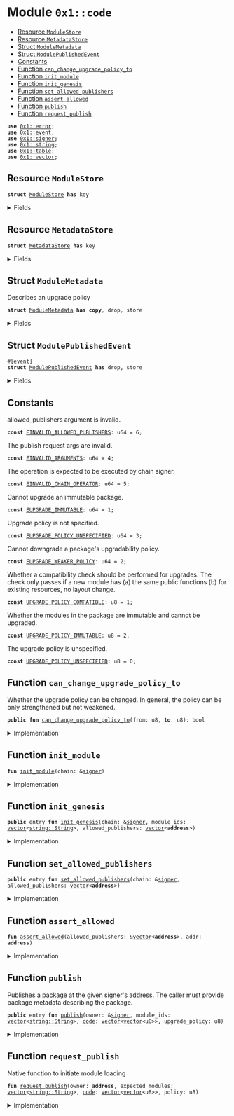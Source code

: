 
<a id="0x1_code"></a>

# Module `0x1::code`



-  [Resource `ModuleStore`](#0x1_code_ModuleStore)
-  [Resource `MetadataStore`](#0x1_code_MetadataStore)
-  [Struct `ModuleMetadata`](#0x1_code_ModuleMetadata)
-  [Struct `ModulePublishedEvent`](#0x1_code_ModulePublishedEvent)
-  [Constants](#@Constants_0)
-  [Function `can_change_upgrade_policy_to`](#0x1_code_can_change_upgrade_policy_to)
-  [Function `init_module`](#0x1_code_init_module)
-  [Function `init_genesis`](#0x1_code_init_genesis)
-  [Function `set_allowed_publishers`](#0x1_code_set_allowed_publishers)
-  [Function `assert_allowed`](#0x1_code_assert_allowed)
-  [Function `publish`](#0x1_code_publish)
-  [Function `request_publish`](#0x1_code_request_publish)


<pre><code><b>use</b> <a href="../../move_nursery/../move_stdlib/doc/error.md#0x1_error">0x1::error</a>;
<b>use</b> <a href="event.md#0x1_event">0x1::event</a>;
<b>use</b> <a href="../../move_nursery/../move_stdlib/doc/signer.md#0x1_signer">0x1::signer</a>;
<b>use</b> <a href="../../move_nursery/../move_stdlib/doc/string.md#0x1_string">0x1::string</a>;
<b>use</b> <a href="table.md#0x1_table">0x1::table</a>;
<b>use</b> <a href="../../move_nursery/../move_stdlib/doc/vector.md#0x1_vector">0x1::vector</a>;
</code></pre>



<a id="0x1_code_ModuleStore"></a>

## Resource `ModuleStore`



<pre><code><b>struct</b> <a href="code.md#0x1_code_ModuleStore">ModuleStore</a> <b>has</b> key
</code></pre>



<details>
<summary>Fields</summary>


<dl>
<dt>
<code>allowed_publishers: <a href="../../move_nursery/../move_stdlib/doc/vector.md#0x1_vector">vector</a>&lt;<b>address</b>&gt;</code>
</dt>
<dd>
 It is a list of addresses with permission to distribute contracts,
 and an empty list is interpreted as allowing anyone to distribute.
</dd>
</dl>


</details>

<a id="0x1_code_MetadataStore"></a>

## Resource `MetadataStore`



<pre><code><b>struct</b> <a href="code.md#0x1_code_MetadataStore">MetadataStore</a> <b>has</b> key
</code></pre>



<details>
<summary>Fields</summary>


<dl>
<dt>
<code>metadata: <a href="table.md#0x1_table_Table">table::Table</a>&lt;<a href="../../move_nursery/../move_stdlib/doc/string.md#0x1_string_String">string::String</a>, <a href="code.md#0x1_code_ModuleMetadata">code::ModuleMetadata</a>&gt;</code>
</dt>
<dd>

</dd>
</dl>


</details>

<a id="0x1_code_ModuleMetadata"></a>

## Struct `ModuleMetadata`

Describes an upgrade policy


<pre><code><b>struct</b> <a href="code.md#0x1_code_ModuleMetadata">ModuleMetadata</a> <b>has</b> <b>copy</b>, drop, store
</code></pre>



<details>
<summary>Fields</summary>


<dl>
<dt>
<code>upgrade_policy: u8</code>
</dt>
<dd>

</dd>
</dl>


</details>

<a id="0x1_code_ModulePublishedEvent"></a>

## Struct `ModulePublishedEvent`



<pre><code>#[<a href="event.md#0x1_event">event</a>]
<b>struct</b> <a href="code.md#0x1_code_ModulePublishedEvent">ModulePublishedEvent</a> <b>has</b> drop, store
</code></pre>



<details>
<summary>Fields</summary>


<dl>
<dt>
<code>module_id: <a href="../../move_nursery/../move_stdlib/doc/string.md#0x1_string_String">string::String</a></code>
</dt>
<dd>

</dd>
<dt>
<code>upgrade_policy: u8</code>
</dt>
<dd>

</dd>
</dl>


</details>

<a id="@Constants_0"></a>

## Constants


<a id="0x1_code_EINVALID_ALLOWED_PUBLISHERS"></a>

allowed_publishers argument is invalid.


<pre><code><b>const</b> <a href="code.md#0x1_code_EINVALID_ALLOWED_PUBLISHERS">EINVALID_ALLOWED_PUBLISHERS</a>: u64 = 6;
</code></pre>



<a id="0x1_code_EINVALID_ARGUMENTS"></a>

The publish request args are invalid.


<pre><code><b>const</b> <a href="code.md#0x1_code_EINVALID_ARGUMENTS">EINVALID_ARGUMENTS</a>: u64 = 4;
</code></pre>



<a id="0x1_code_EINVALID_CHAIN_OPERATOR"></a>

The operation is expected to be executed by chain signer.


<pre><code><b>const</b> <a href="code.md#0x1_code_EINVALID_CHAIN_OPERATOR">EINVALID_CHAIN_OPERATOR</a>: u64 = 5;
</code></pre>



<a id="0x1_code_EUPGRADE_IMMUTABLE"></a>

Cannot upgrade an immutable package.


<pre><code><b>const</b> <a href="code.md#0x1_code_EUPGRADE_IMMUTABLE">EUPGRADE_IMMUTABLE</a>: u64 = 1;
</code></pre>



<a id="0x1_code_EUPGRADE_POLICY_UNSPECIFIED"></a>

Upgrade policy is not specified.


<pre><code><b>const</b> <a href="code.md#0x1_code_EUPGRADE_POLICY_UNSPECIFIED">EUPGRADE_POLICY_UNSPECIFIED</a>: u64 = 3;
</code></pre>



<a id="0x1_code_EUPGRADE_WEAKER_POLICY"></a>

Cannot downgrade a package's upgradability policy.


<pre><code><b>const</b> <a href="code.md#0x1_code_EUPGRADE_WEAKER_POLICY">EUPGRADE_WEAKER_POLICY</a>: u64 = 2;
</code></pre>



<a id="0x1_code_UPGRADE_POLICY_COMPATIBLE"></a>

Whether a compatibility check should be performed for upgrades. The check only passes if
a new module has (a) the same public functions (b) for existing resources, no layout change.


<pre><code><b>const</b> <a href="code.md#0x1_code_UPGRADE_POLICY_COMPATIBLE">UPGRADE_POLICY_COMPATIBLE</a>: u8 = 1;
</code></pre>



<a id="0x1_code_UPGRADE_POLICY_IMMUTABLE"></a>

Whether the modules in the package are immutable and cannot be upgraded.


<pre><code><b>const</b> <a href="code.md#0x1_code_UPGRADE_POLICY_IMMUTABLE">UPGRADE_POLICY_IMMUTABLE</a>: u8 = 2;
</code></pre>



<a id="0x1_code_UPGRADE_POLICY_UNSPECIFIED"></a>

The upgrade policy is unspecified.


<pre><code><b>const</b> <a href="code.md#0x1_code_UPGRADE_POLICY_UNSPECIFIED">UPGRADE_POLICY_UNSPECIFIED</a>: u8 = 0;
</code></pre>



<a id="0x1_code_can_change_upgrade_policy_to"></a>

## Function `can_change_upgrade_policy_to`

Whether the upgrade policy can be changed. In general, the policy can be only
strengthened but not weakened.


<pre><code><b>public</b> <b>fun</b> <a href="code.md#0x1_code_can_change_upgrade_policy_to">can_change_upgrade_policy_to</a>(from: u8, <b>to</b>: u8): bool
</code></pre>



<details>
<summary>Implementation</summary>


<pre><code><b>public</b> <b>fun</b> <a href="code.md#0x1_code_can_change_upgrade_policy_to">can_change_upgrade_policy_to</a>(from: u8, <b>to</b>: u8): bool {
    from &lt;= <b>to</b>
}
</code></pre>



</details>

<a id="0x1_code_init_module"></a>

## Function `init_module`



<pre><code><b>fun</b> <a href="code.md#0x1_code_init_module">init_module</a>(chain: &<a href="../../move_nursery/../move_stdlib/doc/signer.md#0x1_signer">signer</a>)
</code></pre>



<details>
<summary>Implementation</summary>


<pre><code><b>fun</b> <a href="code.md#0x1_code_init_module">init_module</a>(chain: &<a href="../../move_nursery/../move_stdlib/doc/signer.md#0x1_signer">signer</a>) {
    <b>move_to</b>(chain, <a href="code.md#0x1_code_ModuleStore">ModuleStore</a> {
        allowed_publishers: <a href="../../move_nursery/../move_stdlib/doc/vector.md#0x1_vector">vector</a>[],
    });
}
</code></pre>



</details>

<a id="0x1_code_init_genesis"></a>

## Function `init_genesis`



<pre><code><b>public</b> entry <b>fun</b> <a href="code.md#0x1_code_init_genesis">init_genesis</a>(chain: &<a href="../../move_nursery/../move_stdlib/doc/signer.md#0x1_signer">signer</a>, module_ids: <a href="../../move_nursery/../move_stdlib/doc/vector.md#0x1_vector">vector</a>&lt;<a href="../../move_nursery/../move_stdlib/doc/string.md#0x1_string_String">string::String</a>&gt;, allowed_publishers: <a href="../../move_nursery/../move_stdlib/doc/vector.md#0x1_vector">vector</a>&lt;<b>address</b>&gt;)
</code></pre>



<details>
<summary>Implementation</summary>


<pre><code><b>public</b> entry <b>fun</b> <a href="code.md#0x1_code_init_genesis">init_genesis</a>(
    chain: &<a href="../../move_nursery/../move_stdlib/doc/signer.md#0x1_signer">signer</a>,
    module_ids: <a href="../../move_nursery/../move_stdlib/doc/vector.md#0x1_vector">vector</a>&lt;String&gt;,
    allowed_publishers: <a href="../../move_nursery/../move_stdlib/doc/vector.md#0x1_vector">vector</a>&lt;<b>address</b>&gt;,
) <b>acquires</b> <a href="code.md#0x1_code_ModuleStore">ModuleStore</a> {
    <b>assert</b>!(<a href="../../move_nursery/../move_stdlib/doc/signer.md#0x1_signer_address_of">signer::address_of</a>(chain) == @minitia_std, <a href="../../move_nursery/../move_stdlib/doc/error.md#0x1_error_permission_denied">error::permission_denied</a>(<a href="code.md#0x1_code_EINVALID_CHAIN_OPERATOR">EINVALID_CHAIN_OPERATOR</a>));

    <b>let</b> metadata_table = <a href="table.md#0x1_table_new">table::new</a>&lt;String, <a href="code.md#0x1_code_ModuleMetadata">ModuleMetadata</a>&gt;();
    <a href="../../move_nursery/../move_stdlib/doc/vector.md#0x1_vector_for_each_ref">vector::for_each_ref</a>(&module_ids,
        |module_id| {
            <a href="table.md#0x1_table_add">table::add</a>&lt;String, <a href="code.md#0x1_code_ModuleMetadata">ModuleMetadata</a>&gt;(&<b>mut</b> metadata_table, *module_id, <a href="code.md#0x1_code_ModuleMetadata">ModuleMetadata</a> {
                upgrade_policy: <a href="code.md#0x1_code_UPGRADE_POLICY_COMPATIBLE">UPGRADE_POLICY_COMPATIBLE</a>,
            });
        }
    );

    <b>move_to</b>&lt;<a href="code.md#0x1_code_MetadataStore">MetadataStore</a>&gt;(chain, <a href="code.md#0x1_code_MetadataStore">MetadataStore</a> {
        metadata: metadata_table,
    });

    <a href="code.md#0x1_code_set_allowed_publishers">set_allowed_publishers</a>(chain, allowed_publishers);
}
</code></pre>



</details>

<a id="0x1_code_set_allowed_publishers"></a>

## Function `set_allowed_publishers`



<pre><code><b>public</b> entry <b>fun</b> <a href="code.md#0x1_code_set_allowed_publishers">set_allowed_publishers</a>(chain: &<a href="../../move_nursery/../move_stdlib/doc/signer.md#0x1_signer">signer</a>, allowed_publishers: <a href="../../move_nursery/../move_stdlib/doc/vector.md#0x1_vector">vector</a>&lt;<b>address</b>&gt;)
</code></pre>



<details>
<summary>Implementation</summary>


<pre><code><b>public</b> entry <b>fun</b> <a href="code.md#0x1_code_set_allowed_publishers">set_allowed_publishers</a>(chain: &<a href="../../move_nursery/../move_stdlib/doc/signer.md#0x1_signer">signer</a>, allowed_publishers: <a href="../../move_nursery/../move_stdlib/doc/vector.md#0x1_vector">vector</a>&lt;<b>address</b>&gt;) <b>acquires</b> <a href="code.md#0x1_code_ModuleStore">ModuleStore</a> {
    <b>assert</b>!(<a href="../../move_nursery/../move_stdlib/doc/signer.md#0x1_signer_address_of">signer::address_of</a>(chain) == @minitia_std, <a href="../../move_nursery/../move_stdlib/doc/error.md#0x1_error_permission_denied">error::permission_denied</a>(<a href="code.md#0x1_code_EINVALID_CHAIN_OPERATOR">EINVALID_CHAIN_OPERATOR</a>));
    <a href="code.md#0x1_code_assert_allowed">assert_allowed</a>(&allowed_publishers, @minitia_std);

    <b>let</b> module_store = <b>borrow_global_mut</b>&lt;<a href="code.md#0x1_code_ModuleStore">ModuleStore</a>&gt;(@minitia_std);
    module_store.allowed_publishers = allowed_publishers;
}
</code></pre>



</details>

<a id="0x1_code_assert_allowed"></a>

## Function `assert_allowed`



<pre><code><b>fun</b> <a href="code.md#0x1_code_assert_allowed">assert_allowed</a>(allowed_publishers: &<a href="../../move_nursery/../move_stdlib/doc/vector.md#0x1_vector">vector</a>&lt;<b>address</b>&gt;, addr: <b>address</b>)
</code></pre>



<details>
<summary>Implementation</summary>


<pre><code><b>fun</b> <a href="code.md#0x1_code_assert_allowed">assert_allowed</a>(allowed_publishers: &<a href="../../move_nursery/../move_stdlib/doc/vector.md#0x1_vector">vector</a>&lt;<b>address</b>&gt;, addr: <b>address</b>) {
    <b>assert</b>!(
        <a href="../../move_nursery/../move_stdlib/doc/vector.md#0x1_vector_is_empty">vector::is_empty</a>(allowed_publishers) || <a href="../../move_nursery/../move_stdlib/doc/vector.md#0x1_vector_contains">vector::contains</a>(allowed_publishers, &addr),
        <a href="../../move_nursery/../move_stdlib/doc/error.md#0x1_error_invalid_argument">error::invalid_argument</a>(<a href="code.md#0x1_code_EINVALID_ALLOWED_PUBLISHERS">EINVALID_ALLOWED_PUBLISHERS</a>),
    )
}
</code></pre>



</details>

<a id="0x1_code_publish"></a>

## Function `publish`

Publishes a package at the given signer's address. The caller must provide package metadata describing the
package.


<pre><code><b>public</b> entry <b>fun</b> <a href="code.md#0x1_code_publish">publish</a>(owner: &<a href="../../move_nursery/../move_stdlib/doc/signer.md#0x1_signer">signer</a>, module_ids: <a href="../../move_nursery/../move_stdlib/doc/vector.md#0x1_vector">vector</a>&lt;<a href="../../move_nursery/../move_stdlib/doc/string.md#0x1_string_String">string::String</a>&gt;, <a href="code.md#0x1_code">code</a>: <a href="../../move_nursery/../move_stdlib/doc/vector.md#0x1_vector">vector</a>&lt;<a href="../../move_nursery/../move_stdlib/doc/vector.md#0x1_vector">vector</a>&lt;u8&gt;&gt;, upgrade_policy: u8)
</code></pre>



<details>
<summary>Implementation</summary>


<pre><code><b>public</b> entry <b>fun</b> <a href="code.md#0x1_code_publish">publish</a>(
    owner: &<a href="../../move_nursery/../move_stdlib/doc/signer.md#0x1_signer">signer</a>,
    module_ids: <a href="../../move_nursery/../move_stdlib/doc/vector.md#0x1_vector">vector</a>&lt;String&gt;, // <a href="coin.md#0x1_coin">0x1::coin</a>
    <a href="code.md#0x1_code">code</a>: <a href="../../move_nursery/../move_stdlib/doc/vector.md#0x1_vector">vector</a>&lt;<a href="../../move_nursery/../move_stdlib/doc/vector.md#0x1_vector">vector</a>&lt;u8&gt;&gt;,
    upgrade_policy: u8,
) <b>acquires</b> <a href="code.md#0x1_code_ModuleStore">ModuleStore</a>, <a href="code.md#0x1_code_MetadataStore">MetadataStore</a> {
    // Disallow incompatible upgrade mode. Governance can decide later <b>if</b> this should be reconsidered.
    <b>assert</b>!(<a href="../../move_nursery/../move_stdlib/doc/vector.md#0x1_vector_length">vector::length</a>(&<a href="code.md#0x1_code">code</a>) == <a href="../../move_nursery/../move_stdlib/doc/vector.md#0x1_vector_length">vector::length</a>(&module_ids), <a href="../../move_nursery/../move_stdlib/doc/error.md#0x1_error_invalid_argument">error::invalid_argument</a>(<a href="code.md#0x1_code_EINVALID_ARGUMENTS">EINVALID_ARGUMENTS</a>));

    // Check whether arbitrary publish is allowed or not.
    <b>let</b> module_store = <b>borrow_global_mut</b>&lt;<a href="code.md#0x1_code_ModuleStore">ModuleStore</a>&gt;(@minitia_std);
    <b>assert</b>!(
        upgrade_policy &gt; <a href="code.md#0x1_code_UPGRADE_POLICY_UNSPECIFIED">UPGRADE_POLICY_UNSPECIFIED</a>,
        <a href="../../move_nursery/../move_stdlib/doc/error.md#0x1_error_invalid_argument">error::invalid_argument</a>(<a href="code.md#0x1_code_EUPGRADE_POLICY_UNSPECIFIED">EUPGRADE_POLICY_UNSPECIFIED</a>),
    );

    <b>let</b> addr = <a href="../../move_nursery/../move_stdlib/doc/signer.md#0x1_signer_address_of">signer::address_of</a>(owner);
    <a href="code.md#0x1_code_assert_allowed">assert_allowed</a>(&module_store.allowed_publishers, addr);

    <b>if</b> (!<b>exists</b>&lt;<a href="code.md#0x1_code_MetadataStore">MetadataStore</a>&gt;(addr)) {
        <b>move_to</b>&lt;<a href="code.md#0x1_code_MetadataStore">MetadataStore</a>&gt;(owner, <a href="code.md#0x1_code_MetadataStore">MetadataStore</a> {
            metadata: <a href="table.md#0x1_table_new">table::new</a>(),
        });
    };

    // Check upgradability
    <b>let</b> metadata_table = &<b>mut</b> <b>borrow_global_mut</b>&lt;<a href="code.md#0x1_code_MetadataStore">MetadataStore</a>&gt;(addr).metadata;
    <a href="../../move_nursery/../move_stdlib/doc/vector.md#0x1_vector_for_each_ref">vector::for_each_ref</a>(&module_ids,
        |module_id| {
            <b>if</b> (<a href="table.md#0x1_table_contains">table::contains</a>&lt;String, <a href="code.md#0x1_code_ModuleMetadata">ModuleMetadata</a>&gt;(metadata_table, *module_id)) {
                <b>let</b> metadata = <a href="table.md#0x1_table_borrow_mut">table::borrow_mut</a>&lt;String, <a href="code.md#0x1_code_ModuleMetadata">ModuleMetadata</a>&gt;(metadata_table, *module_id);
                <b>assert</b>!(metadata.upgrade_policy &lt; <a href="code.md#0x1_code_UPGRADE_POLICY_IMMUTABLE">UPGRADE_POLICY_IMMUTABLE</a>,
                    <a href="../../move_nursery/../move_stdlib/doc/error.md#0x1_error_invalid_argument">error::invalid_argument</a>(<a href="code.md#0x1_code_EUPGRADE_IMMUTABLE">EUPGRADE_IMMUTABLE</a>));
                <b>assert</b>!(<a href="code.md#0x1_code_can_change_upgrade_policy_to">can_change_upgrade_policy_to</a>(metadata.upgrade_policy, upgrade_policy),
                    <a href="../../move_nursery/../move_stdlib/doc/error.md#0x1_error_invalid_argument">error::invalid_argument</a>(<a href="code.md#0x1_code_EUPGRADE_WEAKER_POLICY">EUPGRADE_WEAKER_POLICY</a>));

                metadata.upgrade_policy = upgrade_policy;
            } <b>else</b> {
                <a href="table.md#0x1_table_add">table::add</a>&lt;String, <a href="code.md#0x1_code_ModuleMetadata">ModuleMetadata</a>&gt;(metadata_table, *module_id, <a href="code.md#0x1_code_ModuleMetadata">ModuleMetadata</a> {
                    upgrade_policy,
                });
            };

            <a href="event.md#0x1_event_emit">event::emit</a>(<a href="code.md#0x1_code_ModulePublishedEvent">ModulePublishedEvent</a> {
                module_id: *module_id,
                upgrade_policy,
            });
        }
    );

    // Request publish
    <a href="code.md#0x1_code_request_publish">request_publish</a>(addr, module_ids, <a href="code.md#0x1_code">code</a>, upgrade_policy)
}
</code></pre>



</details>

<a id="0x1_code_request_publish"></a>

## Function `request_publish`

Native function to initiate module loading


<pre><code><b>fun</b> <a href="code.md#0x1_code_request_publish">request_publish</a>(owner: <b>address</b>, expected_modules: <a href="../../move_nursery/../move_stdlib/doc/vector.md#0x1_vector">vector</a>&lt;<a href="../../move_nursery/../move_stdlib/doc/string.md#0x1_string_String">string::String</a>&gt;, <a href="code.md#0x1_code">code</a>: <a href="../../move_nursery/../move_stdlib/doc/vector.md#0x1_vector">vector</a>&lt;<a href="../../move_nursery/../move_stdlib/doc/vector.md#0x1_vector">vector</a>&lt;u8&gt;&gt;, policy: u8)
</code></pre>



<details>
<summary>Implementation</summary>


<pre><code><b>native</b> <b>fun</b> <a href="code.md#0x1_code_request_publish">request_publish</a>(
    owner: <b>address</b>,
    expected_modules: <a href="../../move_nursery/../move_stdlib/doc/vector.md#0x1_vector">vector</a>&lt;String&gt;,
    <a href="code.md#0x1_code">code</a>: <a href="../../move_nursery/../move_stdlib/doc/vector.md#0x1_vector">vector</a>&lt;<a href="../../move_nursery/../move_stdlib/doc/vector.md#0x1_vector">vector</a>&lt;u8&gt;&gt;,
    policy: u8
);
</code></pre>



</details>
